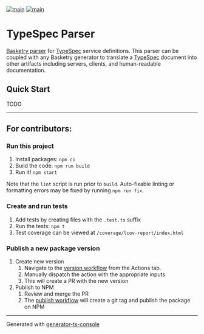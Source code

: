 [![main](https://github.com/basketry/typespec/workflows/build/badge.svg?branch=main&event=push)](https://github.com/basketry/typespec/actions?query=workflow%3Abuild+branch%3Amain+event%3Apush)
[![main](https://img.shields.io/npm/v/@basketry/typespec)](https://www.npmjs.com/package/@basketry/typespec)

# TypeSpec Parser

[Basketry parser](https://github.com/basketry/basketry) for [TypeSpec](https://typespec.io/) service definitions. This parser can be coupled with any Basketry generator to translate a [TypeSpec](https://typespec.io/) document into other artifacts including servers, clients, and human-readable documentation.

## Quick Start

TODO

---

## For contributors:

### Run this project

1.  Install packages: `npm ci`
1.  Build the code: `npm run build`
1.  Run it! `npm start`

Note that the `lint` script is run prior to `build`. Auto-fixable linting or formatting errors may be fixed by running `npm run fix`.

### Create and run tests

1.  Add tests by creating files with the `.test.ts` suffix
1.  Run the tests: `npm t`
1.  Test coverage can be viewed at `/coverage/lcov-report/index.html`

### Publish a new package version

1. Create new version
   1. Navigate to the [version workflow](https://github.com/basketry/typespec/actions/workflows/version.yml) from the Actions tab.
   1. Manually dispatch the action with the appropriate inputs
   1. This will create a PR with the new version
1. Publish to NPM
   1. Review and merge the PR
   1. The [publish workflow](https://github.com/basketry/typespec/actions/workflows/publish.yml) will create a git tag and publish the package on NPM

---

Generated with [generator-ts-console](https://www.npmjs.com/package/generator-ts-console)
